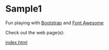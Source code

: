 # Sample1
Fun playing with <a href="http://getbootstrap.com" target="_blank">Bootstrap</a> and <a href="https://fortawesome.github.io/Font-Awesome/">Font Awesome</a>

Check out the web page(s):

<a href="https://htmlpreview.github.io/?https://github.com/steventhon/Sample1/blob/master/index.html" target="_blank">index.html</a>
